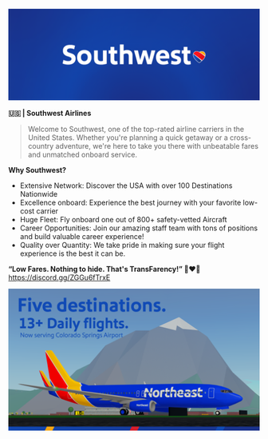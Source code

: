 ![Banner](<https://github.com/Southwest-PTFS/.github/blob/main/NewsBanner25.png?raw=true>)

**🇺🇸 | Southwest Airlines**

> Welcome to Southwest, one of the top-rated airline carriers in the United States. Whether you're planning a quick getaway or a cross-country adventure, we're here to take you there with unbeatable fares and unmatched onboard service. 

**Why Southwest?**
- Extensive Network: Discover the USA with over 100 Destinations Nationwide
- Excellence onboard: Experience the best journey with your favorite low-cost carrier
- Huge Fleet: Fly onboard one out of 800+ safety-vetted Aircraft
- Career Opportunities: Join our amazing staff team with tons of positions and build valuable career experience!
- Quality over Quantity: We take pride in making sure your flight experience is the best it can be. 

**“Low Fares. Nothing to hide. That's TransFarency!” 💙❤️💛**
https://discord.gg/ZGGu6fTrxE

![Advertisement](<https://github.com/Southwest-PTFS/.github/blob/main/Advertisements.png?raw=true>)
